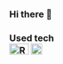 ### Hi there 👋

<!--
**stroj97/stroj97** is a ✨ _special_ ✨ repository because its `README.md` (this file) appears on your GitHub profile.

Here are some ideas to get you started:

- 🔭 I’m currently working on ...
- 🌱 I’m currently learning ...
- 👯 I’m looking to collaborate on ...
- 🤔 I’m looking for help with ...
- 💬 Ask me about ...
- 📫 How to reach me: ...
- 😄 Pronouns: ...
- ⚡ Fun fact: ...
-->

<!--[![Top Langs](https://github-readme-stats.vercel.app/api/top-langs/?username=stroj97)](https://github.com/anuraghazra/github-readme-stats)-->

<h3>Used tech
<br>
  <img src="https://new.library.arizona.edu/sites/default/files/styles/featured_image/public/featured_media/rprogramming.png?" width="35" height="20" title="R">
  <img src="https://iconape.com/wp-content/png_logo_vector/tableau-software.png" width="20" height="20" title="Tableau">
